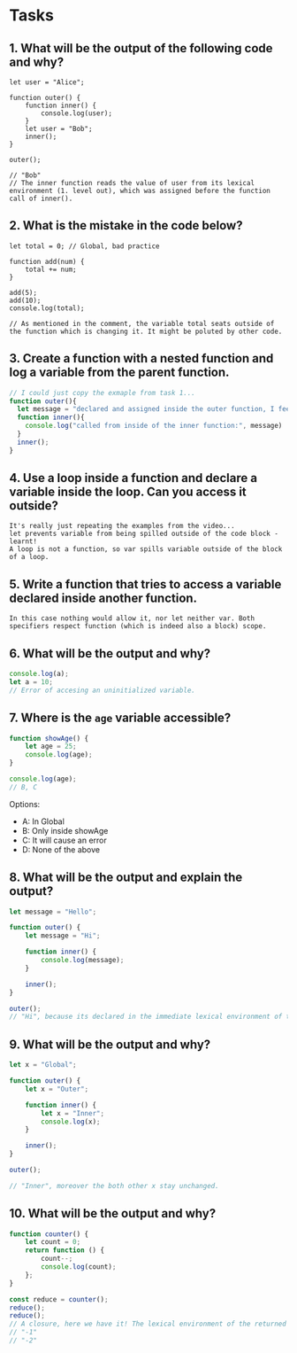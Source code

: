 # Tasks

## 1. What will be the output of the following code and why?

```
let user = "Alice";

function outer() {
    function inner() {
        console.log(user);
    }
    let user = "Bob";
    inner();
}

outer();

// "Bob" 
// The inner function reads the value of user from its lexical environment (1. level out), which was assigned before the function call of inner().
```

## 2. What is the mistake in the code below?

```
let total = 0; // Global, bad practice

function add(num) {
    total += num;
}

add(5);
add(10);
console.log(total);

// As mentioned in the comment, the variable total seats outside of the function which is changing it. It might be poluted by other code.
```

## 3. Create a function with a nested function and log a variable from the parent function.

```jsx
// I could just copy the exmaple from task 1...
function outer(){
  let message = "declared and assigned inside the outer function, I feel closures are coming ;D";
  function inner(){
    console.log("called from inside of the inner function:", message)
  }
  inner();
}
```

## 4. Use a loop inside a function and declare a variable inside the loop. Can you access it outside?

```
It's really just repeating the examples from the video...
let prevents variable from being spilled outside of the code block - learnt!
A loop is not a function, so var spills variable outside of the block of a loop.
```

## 5. Write a function that tries to access a variable declared inside another function.

```
In this case nothing would allow it, nor let neither var. Both specifiers respect function (which is indeed also a block) scope.
```

## 6. What will be the output and why?

```jsx
console.log(a);
let a = 10;
// Error of accesing an uninitialized variable.

```

## 7. Where is the `age` variable accessible?

```jsx
function showAge() {
    let age = 25;
    console.log(age);
}

console.log(age);
// B, C
```

Options:

- A: In Global
- B: Only inside showAge
- C: It will cause an error
- D: None of the above

## 8. What will be the output and explain the output?

```jsx
let message = "Hello";

function outer() {
    let message = "Hi";

    function inner() {
        console.log(message);
    }

    inner();
}

outer();
// "Hi", because its declared in the immediate lexical environment of the inner(). The globar variable is shadowed.
```

## 9. What will be the output and why?

```jsx
let x = "Global";

function outer() {
    let x = "Outer";

    function inner() {
        let x = "Inner";
        console.log(x);
    }

    inner();
}

outer();

// "Inner", moreover the both other x stay unchanged.
```

## 10. What will be the output and why?
```jsx
function counter() {
    let count = 0;
    return function () {
        count--;
        console.log(count);
    };
}

const reduce = counter();
reduce();
reduce();
// A closure, here we have it! The lexical environment of the returned function stays in the memory as long as the function is reachable, here by the constant reduce.
// "-1"
// "-2"
```

